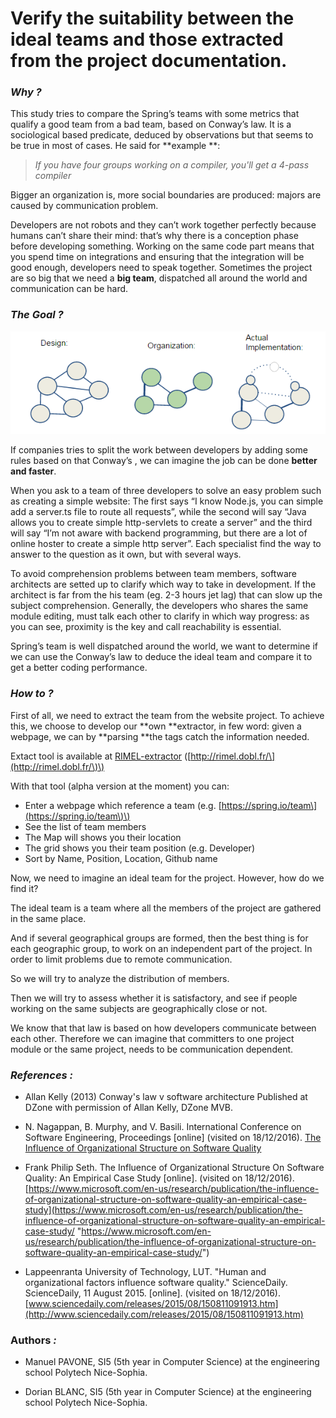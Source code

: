 # Verify the suitability between the ideal teams and those extracted from the project documentation.

### _**Why ?**_

This study tries to compare the Spring’s teams with some metrics that qualify a good team from a bad team, based on Conway’s law. It is a sociological based predicate, deduced by observations but that seems to be true in most of cases. He said for **example **:

> _If you have four groups working on a compiler, you'll get a 4-pass compiler_

Bigger an organization is, more social boundaries are produced: majors are caused by communication problem.

Developers are not robots and they can’t work together perfectly because humans can’t share their mind: that’s why there is a conception phase before developing something. Working on the same code part means that you spend time on integrations and ensuring that the integration will be good enough, developers need to speak together. Sometimes the project are so big that we need a **big team**, dispatched all around the world and communication can be hard.

### _**The Goal ?**_

![](/assets/ConwaysLaw.png)

If companies tries to split the work between developers by adding some rules based on that Conway’s , we can imagine the job can be done **better and faster**.

When you ask to a team of three developers to solve an easy problem such as creating a simple website: The first says “I know Node.js, you can simple add a server.ts file to route all requests”, while the second will say “Java allows you to create simple http-servlets to create a server” and the third will say “I’m not aware with backend programming, but there are a lot of online hoster to create a simple http server”. Each specialist find the way to answer to the question as it own, but with several ways.

To avoid comprehension problems between team members, software architects are setted up to clarify which way to take in development. If the architect is far from the his team \(eg. 2-3 hours jet lag\) that can slow up the subject comprehension. Generally, the developers who shares the same module editing, must talk each other to clarify in which way progress: as you can see, proximity is the key and call reachability is essential.

Spring’s team is well dispatched around the world, we want to determine if we can use the Conway’s law to deduce the ideal team and compare it to get a better coding performance.

### _**How to ?**_

First of all, we need to extract the team from the website project. To achieve this, we choose to develop our **own **extractor, in few word: given a webpage, we can by **parsing **the tags catch the information needed.

Extact tool is available at [RIMEL-extractor](http://rimel.dobl.fr/) \([http://rimel.dobl.fr/\](http://rimel.dobl.fr/\)\)

With that tool \(alpha version at the moment\) you can:

* Enter a webpage which reference a team \(e.g. [https://spring.io/team\](https://spring.io/team\)\)
* See the list of team members
* The Map will shows you their location
* The grid shows you their team position \(e.g. Developer\)
* Sort by Name, Position, Location, Github name

Now, we need to imagine an ideal team for the project. However, how do we find it?

The ideal team is a team where all the members of the project are gathered in the same place.

And if several geographical groups are formed, then the best thing is for each geographic group, to work on an independent part of the project. In order to limit problems due to remote communication.

So we will try to analyze the distribution of members.

Then we will try to assess whether it is satisfactory, and see if people working on the same subjects are geographically close or not.

We know that that law is based on how developers communicate between each other. Therefore we can imagine that committers to one project module or the same project, needs to be communication dependent.

### _**References :**_

* Allan Kelly \(2013\) Conway's law v software architecture Published at DZone with permission of Allan Kelly, DZone MVB.

* N. Nagappan, B. Murphy, and V. Basili. International Conference on Software Engineering, Proceedings \[online\] \(visited on 18/12/2016\). [The Influence of Organizational Structure on Software Quality](https://www.gitbook.com/book/mireillebf/uca-students-on-software-maintenance/edit#)

* Frank Philip Seth. The Influence of Organizational Structure On Software Quality: An Empirical Case Study \[online\]. \(visited on 18/12/2016\). [https://www.microsoft.com/en-us/research/publication/the-influence-of-organizational-structure-on-software-quality-an-empirical-case-study](https://www.microsoft.com/en-us/research/publication/the-influence-of-organizational-structure-on-software-quality-an-empirical-case-study/ "https://www.microsoft.com/en-us/research/publication/the-influence-of-organizational-structure-on-software-quality-an-empirical-case-study/")

* Lappeenranta University of Technology, LUT. "Human and organizational factors influence software quality." ScienceDaily. ScienceDaily, 11 August 2015. \[online\]. \(visited on 18/12/2016\). [www.sciencedaily.com/releases/2015/08/150811091913.htm](http://www.sciencedaily.com/releases/2015/08/150811091913.htm)

### Authors _**:**_

* Manuel PAVONE, SI5 \(5th year in Computer Science\) at the engineering school Polytech Nice-Sophia.

* Dorian BLANC, SI5 \(5th year in Computer Science\) at the engineering school Polytech Nice-Sophia.



